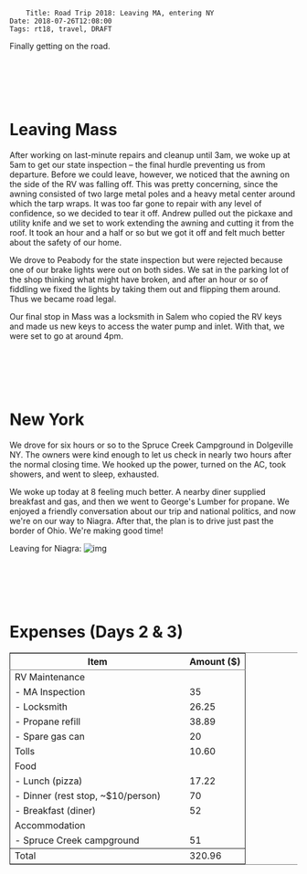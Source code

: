         Title: Road Trip 2018: Leaving MA, entering NY
    Date: 2018-07-26T12:08:00
    Tags: rt18, travel, DRAFT

Finally getting on the road.

<!-- more -->

<br></br><br></br>


# Leaving Mass

After working on last-minute repairs and cleanup until 3am, we woke up at 5am to get our state inspection &#x2013; the final hurdle preventing us from departure.
Before we could leave, however, we noticed that the awning on the side of the RV was falling off.
This was pretty concerning, since the awning consisted of two large metal poles and a heavy metal center around which the tarp wraps.
It was too far gone to repair with any level of confidence, so we decided to tear it off.
Andrew pulled out the pickaxe and utility knife and we set to work extending the awning and cutting it from the roof.
It took an hour and a half or so but we got it off and felt much better about the safety of our home.

We drove to Peabody for the state inspection but were rejected because one of our brake lights were out on both sides.
We sat in the parking lot of the shop thinking what might have broken, and after an hour or so of fiddling we fixed the lights by taking them out and flipping them around.
Thus we became road legal.

Our final stop in Mass was a locksmith in Salem who copied the RV keys and made us new keys to access the water pump and inlet.
With that, we were set to go at around 4pm.

<br></br><br></br>


# New York

We drove for six hours or so to the Spruce Creek Campground in Dolgeville NY.
The owners were kind enough to let us check in nearly two hours after the normal closing time.
We hooked up the power, turned on the AC, took showers, and went to sleep, exhausted.

We woke up today at 8 feeling much better.
A nearby diner supplied breakfast and gas, and then we went to George's Lumber for propane.
We enjoyed a friendly conversation about our trip and national politics, and now we're on our way to Niagra.
After that, the plan is to drive just past the border of Ohio.
We're making good time!

Leaving for Niagra: 
![img](https:///img/07.26-inside.jpg)

<br></br><br></br>


# Expenses (Days 2 & 3)

<table border="2" cellspacing="0" cellpadding="6" rules="groups" frame="hsides">


<colgroup>
<col  class="org-left" />

<col  class="org-right" />
</colgroup>
<thead>
<tr>
<th scope="col" class="org-left">Item</th>
<th scope="col" class="org-right">Amount ($)</th>
</tr>
</thead>

<tbody>
<tr>
<td class="org-left">RV Maintenance</td>
<td class="org-right">&#xa0;</td>
</tr>


<tr>
<td class="org-left">- MA Inspection</td>
<td class="org-right">35</td>
</tr>


<tr>
<td class="org-left">- Locksmith</td>
<td class="org-right">26.25</td>
</tr>


<tr>
<td class="org-left">- Propane refill</td>
<td class="org-right">38.89</td>
</tr>


<tr>
<td class="org-left">- Spare gas can</td>
<td class="org-right">20</td>
</tr>


<tr>
<td class="org-left">Tolls</td>
<td class="org-right">10.60</td>
</tr>


<tr>
<td class="org-left">Food</td>
<td class="org-right">&#xa0;</td>
</tr>


<tr>
<td class="org-left">- Lunch (pizza)</td>
<td class="org-right">17.22</td>
</tr>


<tr>
<td class="org-left">- Dinner (rest stop, ~$10/person)        </td>
<td class="org-right">70</td>
</tr>


<tr>
<td class="org-left">- Breakfast (diner)</td>
<td class="org-right">52</td>
</tr>


<tr>
<td class="org-left">Accommodation</td>
<td class="org-right">&#xa0;</td>
</tr>


<tr>
<td class="org-left">- Spruce Creek campground</td>
<td class="org-right">51</td>
</tr>
</tbody>

<tbody>
<tr>
<td class="org-left">Total</td>
<td class="org-right">320.96</td>
</tr>
</tbody>
</table>

